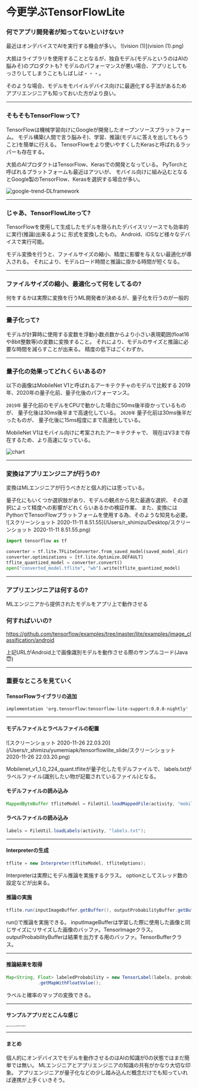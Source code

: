 # 今更学ぶTensorFlowLite



### 何でアプリ開発者が知ってないといけない?

最近はオンデバイスでAIを実行する機会が多い。
![vision (1)](vision (1).png)


大抵はライブラリを使用することとなるが、独自モデル(モデルというのはAIの脳みそ)のプロダクトも?
モデルのパフォーマンスが悪い場合、アプリとしてもっさりしてしまうこともしばしば・・・。

そのような場合、モデルをモバイルデバイス向けに最適化する手法があるため
アプリエンジニアも知っておいた方がより良い。

---

### そもそもTensorFlowって?

TensorFlowは機械学習向けにGoogleが開発したオープンソースプラットフォーム。
モデル構築(人間で言う脳みそ)、学習、推論(モデルに答えを出してもらうこと)を簡単に行える。
TensorFlowをより使いやすくしたKerasと呼ばれるラッパーも存在する。

大抵のAIプロダクトはTensorFlow、Kerasでの開発となっている。
PyTorchと呼ばれるプラットフォームも最近はアツいが、
モバイル向けに組み込むとなるとGoogle製のTensorFlow、Kerasを選択する場合が多い。

![google-trend-DLframework](/Users/r_shimizu/yumemiapk/tensorflowlite_slide/google-trend-DLframework.png)

---

### じゃあ、TensorFlowLiteって?

TensorFlowを使用して生成したモデルを限られたデバイスリソースでも効率的に実行(推論)出来るように
形式を変換したもの。
Android、iOSなど様々なデバイスで実行可能。

モデル変換を行うと、ファイルサイズの縮小、精度に影響を与えない最適化が導入される。
それにより、モデルロード時間と推論に掛かる時間が短くなる。

---

### ファイルサイズの縮小、最適化って何をしてるの?

何をするかは実際に変換を行うML開発者が決めるが、量子化を行うのが一般的

---

### 量子化って?

モデルが計算時に使用する変数を浮動小数点数からより小さい表現範囲(float16や8bit整数等)の変数に変換すること。
それにより、モデルのサイズと推論に必要な時間を減らすことが出来る。
精度の低下はごくわずか。

---

### 量子化の効果ってどれくらいあるの?

以下の画像はMobileNet V1と呼ばれるアーキテクチャのモデルで比較する
2019年、2020年の量子化前、量子化後のパフォーマンス。

`2019年`
量子化前のモデルをCPUで動かした場合に50ms後半掛かっているものが、
量子化後は30ms後半まで高速化している。
`2020年`
量子化前は30ms後半だったものが、
量子化後に15ms程度にまで高速化している。

MobileNet V1はモバイル向けに考案されたアーキテクチャで、
現在はV3まで存在するため、より高速になっている。

![chart](/Users/r_shimizu/yumemiapk/tensorflowlite_slide/chart.png)

---

### 変換はアプリエンジニアが行うの?

変換はMLエンジニアが行うべきだと個人的には思っている。

量子化にもいくつか選択肢があり、モデルの観点から見た最適な選択、
その選択によって精度への影響がどれくらいあるかの検証作業、
また、変換にはPythonでTensorFlowプラットフォームを使用する為、そのような知見も必要。
![スクリーンショット 2020-11-11 8.51.55](/Users/r_shimizu/Desktop/スクリーンショット 2020-11-11 8.51.55.png)


```python
import tensorflow as tf

converter = tf.lite.TFLiteConverter.from_saved_model(saved_model_dir)
converter.optimizations = [tf.lite.Optimize.DEFAULT]
tflite_quantized_model = converter.convert()
open("converted_model.tflite", "wb").write(tflite_quantized_model)
```

---

### アプリエンジニアは何するの?

MLエンジニアから提供されたモデルをアプリ上で動作させる



### 何すればいいの?

https://github.com/tensorflow/examples/tree/master/lite/examples/image_classification/android

上記URLがAndroid上で画像識別モデルを動作させる際のサンプルコード(Java😇)

---

### 重要なところを見ていく

#### TensorFlowライブラリの追加

```
implementation 'org.tensorflow:tensorflow-lite-support:0.0.0-nightly'
```

---

#### モデルファイルとラベルファイルの配置
![スクリーンショット 2020-11-26 22.03.20](/Users/r_shimizu/yumemiapk/tensorflowlite_slide/スクリーンショット 2020-11-26 22.03.20.png)

Mobilenet_v1_1.0_224_quant.tfliteが量子化したモデルファイルで、
labels.txtがラベルファイル(識別したい物が記載されているファイル)となる。

#### モデルファイルの読み込み

```java
MappedByteBuffer tfliteModel = FileUtil.loadMappedFile(activity, "mobilenet_v1_1.0_224_quant.tflite");
```

#### ラベルファイルの読み込み

```java
labels = FileUtil.loadLabels(activity, "labels.txt");
```
---
#### Interpreterの生成

```java
tflite = new Interpreter(tfliteModel, tfliteOptions);
```

Interpreterは実際にモデル推論を実施するクラス。
optionとしてスレッド数の設定などが出来る。

#### 推論の実施

```java
tflite.run(inputImageBuffer.getBuffer(), outputProbabilityBuffer.getBuffer().rewind());
```

run()で推論を実施できる。
inputImageBufferは学習した際に使用した画像と同じサイズにリサイズした画像のバッファ。TensorImageクラス。
outputProbabilityBufferは結果を出力する用のバッファ。TensorBufferクラス。

---

#### 推論結果を取得

```java
Map<String, Float> labeledProbability = new TensorLabel(labels, probabilityProcessor.process(outputProbabilityBuffer))
            .getMapWithFloatValue();
```

ラベルと確率のマップの変換できる。

---

#### サンプルアプリだとこんな感じ

<img src="/Users/r_shimizu/yumemiapk/tensorflowlite_slide/Screenshot_20201111-095910.png" alt="Screenshot_20201111-095910" style="zoom:25%;" />

---

#### まとめ

個人的にオンデバイスでモデルを動作させるのはAIの知識が0の状態ではまだ簡単では無い。
MLエンジニアとアプリエンジニアの知識の共有がかなり大切な印象。
アプリエンジニアが量子化などの少し踏み込んだ概念だけでも知っていれば連携が上手くいきそう。

